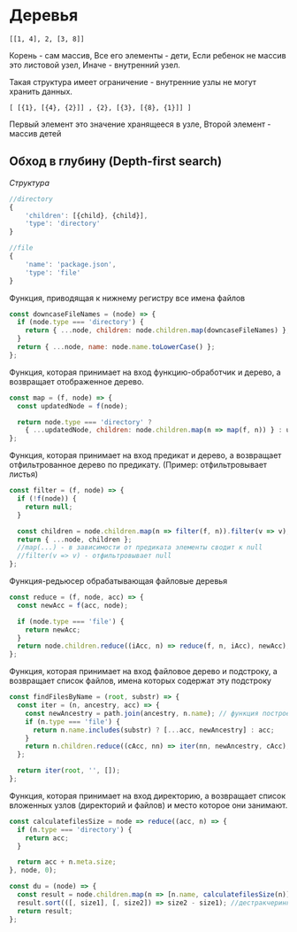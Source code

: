 # Деревья

```[[1, 4], 2, [3, 8]]```

Корень - сам массив,
Все его элементы - дети,
Если ребенок не массив это листовой узел,
Иначе - внутренний узел.

Такая структура имеет ограничение - внутренние узлы не могут хранить данных.

```[ [{1}, [{4}, {2}]] , {2}, [{3}, [{8}, {1}]] ]```

Первый элемент это значение хранящееся в узле,
Второй элемент - массив детей

## Обход в глубину (Depth-first search)

*Структура*

```javascript
//directory
{
    'children': [{child}, {child}],
    'type': 'directory'
}

//file
{
    'name': 'package.json',
    'type': 'file'
}
```

Функция, приводящая к нижнему регистру все имена файлов

```javascript
const downcaseFileNames = (node) => {
  if (node.type === 'directory') {
    return { ...node, children: node.children.map(downcaseFileNames) };
  }
  return { ...node, name: node.name.toLowerCase() };
};
```

Функция, которая принимает на вход функцию-обработчик и дерево, а возвращает отображенное дерево.

```javascript
const map = (f, node) => {
  const updatedNode = f(node);

  return node.type === 'directory' ?
    { ...updatedNode, children: node.children.map(n => map(f, n)) } : updatedNode;
};
```

Функция, которая принимает на вход предикат и дерево, а возвращает отфильтрованное дерево по предикату. (Пример: отфильтровывает листья)

```javascript
const filter = (f, node) => {
  if (!f(node)) {
    return null;
  }

  const children = node.children.map(n => filter(f, n)).filter(v => v);
  return { ...node, children };
  //map(...) - в зависимости от предиката элементы сводит к null
  //filter(v => v) - отфильтровывает null
};
```

Функция-редьюсер обрабатывающая файловые деревья

```javascript
const reduce = (f, node, acc) => {
  const newAcc = f(acc, node);

  if (node.type === 'file') {
    return newAcc;
  }
  return node.children.reduce((iAcc, n) => reduce(f, n, iAcc), newAcc);
};
```

Функция, которая принимает на вход файловое дерево и подстроку, а возвращает список файлов, имена которых содержат эту подстроку

```javascript
const findFilesByName = (root, substr) => {
  const iter = (n, ancestry, acc) => {
    const newAncestry = path.join(ancestry, n.name); // функция построения путей
    if (n.type === 'file') {
      return n.name.includes(substr) ? [...acc, newAncestry] : acc;
    }
    return n.children.reduce((cAcc, nn) => iter(nn, newAncestry, cAcc), acc);
  };

  return iter(root, '', []);
};
```
Функция, которая принимает на вход директорию, а возвращает список вложенных узлов (директорий и файлов) и место которое они занимают. 

```javascript
const calculatefilesSize = node => reduce((acc, n) => {
  if (n.type === 'directory') {
    return acc;
  }

  return acc + n.meta.size;
}, node, 0);

const du = (node) => {
  const result = node.children.map(n => [n.name, calculatefilesSize(n)]);
  result.sort(([, size1], [, size2]) => size2 - size1); //дестракчеринг
  return result;
};
```
